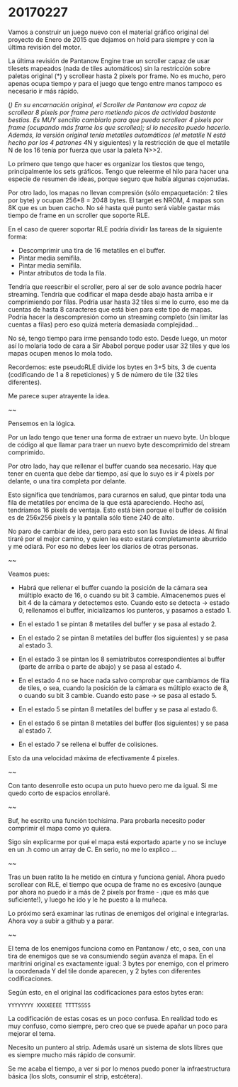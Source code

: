 20170227
========

Vamos a construir un juego nuevo con el material gráfico original del proyecto de Enero de 2015 que dejamos on hold para siempre y con la última revisión del motor.

La última revisión de Pantanow Engine trae un scroller capaz de usar tilesets mapeados (nada de tiles automáticos) sin la restricción sobre paletas original (*) y scrollear hasta 2 pixels por frame. No es mucho, pero apenas ocupa tiempo y para el juego que tengo entre manos tampoco es necesario ir más rápido.

(*) En su encarnación original, el Scroller de Pantanow era capaz de scrollear 8 pixels por frame pero metiendo picos de actividad bastante bestias. Es MUY sencillo cambiarlo para que pueda scrollear 4 pixels por frame (ocupando más frame los que scrollea); si lo necesito puedo hacerlo. Además, la versión original tenía metatiles automáticos (el metatile N está hecho por los 4 patrones 4*N y siguientes) y la restricción de que el metatile N de los 16 tenía por fuerza que usar la paleta N>>2. 

Lo primero que tengo que hacer es organizar los tiestos que tengo, principalmente los sets gráficos. Tengo que releerme el hilo para hacer una especie de resumen de ideas, porque seguro que había algunas cojonudas.

Por otro lado, los mapas no llevan compresión (sólo empaquetación: 2 tiles por byte) y ocupan 256*8 = 2048 bytes. El target es NROM, 4 mapas son 8K que es un buen cacho. No sé hasta qué punto será viable gastar más tiempo de frame en un scroller que soporte RLE. 

En el caso de querer soportar RLE podría dividir las tareas de la siguiente forma:

- Descomprimir una tira de 16 metatiles en el buffer.
- Pintar media semifila.
- Pintar media semifila.
- Pintar atributos de toda la fila.

Tendría que reescribir el scroller, pero al ser de solo avance podría hacer streaming. Tendría que codificar el mapa desde abajo hasta arriba e ir comprimiendo por filas. Podría usar hasta 32 tiles si me lo curro, eso me da cuentas de hasta 8 caracteres que está bien para este tipo de mapas. Podría hacer la descompresión como un streaming completo (sin limitar las cuentas a filas) pero eso quizá metería demasiada complejidad...

No sé, tengo tiempo para irme pensando todo esto. Desde luego, un motor así lo molaría todo de cara a Sir Ababol porque poder usar 32 tiles y que los mapas ocupen menos lo mola todo.

Recordemos: este pseudoRLE divide los bytes en 3+5 bits, 3 de cuenta (codificando de 1 a 8 repeticiones) y 5 de número de tile (32 tiles diferentes).

Me parece super atrayente la idea.

~~

Pensemos en la lógica.

Por un lado tengo que tener una forma de extraer un nuevo byte. Un bloque de código al que llamar para traer un nuevo byte descomprimido del stream comprimido.

Por otro lado, hay que rellenar el buffer cuando sea necesario. Hay que tener en cuenta que debe dar tiempo, así que lo suyo es ir 4 pixels por delante, o una tira completa por delante.

Esto significa que tendríamos, para curarnos en salud, que pintar toda una fila de metatiles por encima de la que está apareciendo. Hecho así, tendríamos 16 pixels de ventaja. Esto está bien porque el buffer de colisión es de 256x256 pixels y la pantalla sólo tiene 240 de alto.

No paro de cambiar de idea, pero para esto son las lluvias de ideas. Al final tiraré por el mejor camino, y quien lea esto estará completamente aburrido y me odiará. Por eso no debes leer los diarios de otras personas.

~~

Veamos pues:

- Habrá que rellenar el buffer cuando la posición de la cámara sea múltiplo exacto de 16, o cuando su bit 3 cambie. Almacenemos pues el bit 4 de la cámara y detectemos esto. Cuando esto se detecta -> estado 0, rellenamos el buffer, inicializamos los punteros, y pasamos a estado 1.

- En el estado 1 se pintan 8 metatiles del buffer y se pasa al estado 2.

- En el estado 2 se pintan 8 metatiles del buffer (los siguientes) y se pasa al estado 3.

- En el estado 3 se pintan los 8 semiatributos correspondientes al buffer (parte de arriba o parte de abajo) y se pasa al estado 4.

- En el estado 4 no se hace nada salvo comprobar que cambiamos de fila de tiles, o sea, cuando la posición de la cámara es múltiplo exacto de 8, o cuando su bit 3 cambie. Cuando esto pase -> se pasa al estado 5.

- En el estado 5 se pintan 8 metatiles del buffer y se pasa al estado 6.

- En el estado 6 se pintan 8 metatiles del buffer (los siguientes) y se pasa al estado 7.

- En el estado 7 se rellena el buffer de colisiones.

Esto da una velocidad máxima de efectivamente 4 pixeles.

~~

Con tanto desenrolle esto ocupa un puto huevo pero me da igual. Si me quedo corto de espacios enrollaré.

~~

Buf, he escrito una función tochísima. Para probarla necesito poder comprimir el mapa como yo quiera.

Sigo sin explicarme por qué el mapa está exportado aparte y no se incluye en un .h como un array de C. En serio, no me lo explico ...

~~

Tras un buen ratito la he metido en cintura y funciona genial. Ahora puedo scrollear con RLE, el tiempo que ocupa de frame no es excesivo (aunque por ahora no puedo ir a más de 2 pixels por frame - ¡que es más que suficiente!), y luego he ido y le he puesto a la muñeca.

Lo próximo será examinar las rutinas de enemigos del original e integrarlas. Ahora voy a subir a github y a parar.

~~

El tema de los enemigos funciona como en Pantanow / etc, o sea, con una tira de enemigos que se va consumiendo según avanza el mapa. En el maritrini original es exactamente igual: 3 bytes por enemigo, con el primero la coordenada Y del tile donde aparecen, y 2 bytes con diferentes codificaciones.

Según esto, en el original las codificaciones para estos bytes eran:

	YYYYYYYY XXXXEEEE TTTTSSSS

La codificación de estas cosas es un poco confusa. En realidad todo es muy confuso, como siempre, pero creo que se puede apañar un poco para mejorar el tema.

Necesito un puntero al strip. Además usaré un sistema de slots libres que es siempre mucho más rápido de consumir. 

Se me acaba el tiempo, a ver si por lo menos puedo poner la infraestructura básica (los slots, consumir el strip, estcétera).


